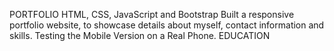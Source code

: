 PORTFOLIO
HTML, CSS, JavaScript and Bootstrap
Built a responsive portfolio website, to showcase details
about myself, contact information and skills.
Testing the Mobile Version on a Real Phone.
EDUCATION

